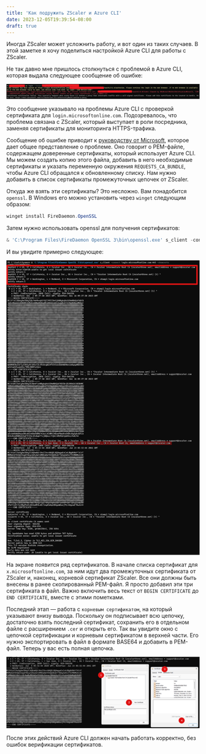 ```yaml
---
title: 'Как подружить ZScaler и Azure CLI'
date: 2023-12-05T19:39:54-08:00
draft: true
---
```


Иногда ZScaler может усложнить работу, и вот один из таких случаев. В этой заметке я хочу поделиться настройкой Azure CLI для работы с ZScaler.
<!--more-->

Не так давно мне пришлось столкнуться с проблемой в Azure CLI, которая выдала следующее сообщение об ошибке:

![Изображение сообщения об ошибке](image.png)

Это сообщение указывало на проблемы Azure CLI с проверкой сертификата для `login.microsoftonline.com`. Подозревалось, что проблема связана с ZScaler, который выступает в роли посредника, заменяя сертификаты для мониторинга HTTPS-трафика.

Сообщение об ошибке приводит к [руководству от Microsoft](https://learn.microsoft.com/en-us/cli/azure/use-cli-effectively?tabs=bash%2Cbash2#work-behind-a-proxy), которое дает общее представление о проблеме. Оно говорит о PEM-файле, содержащем доверенные сертификаты, который использует Azure CLI. Мы можем создать копию этого файла, добавить в него необходимые сертификаты и указать переменную окружения `REQUESTS_CA_BUNDLE`, чтобы Azure CLI обращался к обновленному списку. Нам нужно добавить в список сертификаты промежуточных цепочек от ZScaler.

Откуда же взять эти сертификаты? Это несложно. Вам понадобится `openssl`. В Windows его можно установить через `winget` следующим образом:

```powershell
winget install FireDaemon.OpenSSL
```

Затем нужно использовать openssl для получения сертификатов:

```powershell
& 'C:\Program Files\FireDaemon OpenSSL 3\bin\openssl.exe' s_client -connect login.microsoftonline.com:443 -showcerts
```

И вы увидите примерно следующее:

![Изображение вывода OpenSSL](image-3.png)

На экране появится ряд сертификатов. В начале списка сертификат для `x.microsoftonline.com`, за ним идут два промежуточных сертификата от ZScaler и, наконец, корневой сертификат ZScaler. Все они должны быть внесены в ранее скопированный PEM-файл. Я просто добавил эти три сертификата в файл. Важно включить весь текст от `BEGIN CERTIFICATE` до `END CERTIFICATE`, вместе с этими пометками.

Последний этап — работа с `корневым сертификатом`, на который указывают внизу вывода. Поскольку он подписывает всю цепочку, достаточно взять последний сертификат, сохранить его в отдельном файле с расширением `.cer` и открыть его. Так вы увидите окно с цепочкой сертификации и корневым сертификатом в верхней части. Его нужно экспортировать в файл в формате BASE64 и добавить в PEM-файл. Теперь у вас есть полная цепочка.

![Изображение экспорта сертификата](image-2.png)

После этих действий Azure CLI должен начать работать корректно, без ошибок верификации сертификатов.